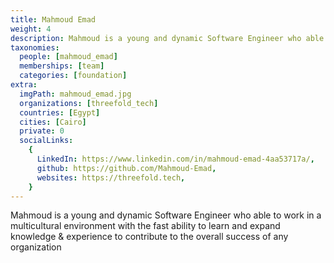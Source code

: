 ```yaml
---
title: Mahmoud Emad
weight: 4
description: Mahmoud is a young and dynamic Software Engineer who able to work in a multicultural environment with....
taxonomies:
  people: [mahmoud_emad]
  memberships: [team]
  categories: [foundation]
extra:
  imgPath: mahmoud_emad.jpg
  organizations: [threefold_tech]
  countries: [Egypt]
  cities: [Cairo]
  private: 0
  socialLinks:
    {
      LinkedIn: https://www.linkedin.com/in/mahmoud-emad-4aa53717a/,
      github: https://github.com/Mahmoud-Emad,
      websites: https://threefold.tech,
    }
---
```


Mahmoud is a young and dynamic Software Engineer who able to work in a multicultural environment with the fast ability to learn and expand knowledge & experience to contribute to the overall success of any organization
